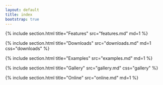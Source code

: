 ```yaml
---
layout: default
title: index
bootstrap: true
---
```


{% include section.html title="Features" src="features.md" md=1 %}

{% include section.html title="Downloads" src="downloads.md" md=1 css="downloads" %}

{% include section.html title="Examples" src="examples.md" md=1 %}

{% include section.html title="Gallery" src="gallery.md" css="gallery" %}

{% include section.html title="Online" src="online.md" md=1 %}
